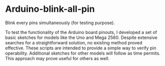 # Arduino-blink-all-pin
Blink every pins simultaneously (for testing purpose).

To test the functionality of the Arduino board pinouts, I developed a set of basic sketches for models like the Uno and Mega 2560. Despite extensive searches for a straightforward solution, no existing method proved effective. These scripts are intended to provide a simple way to verify pin operability. Additional sketches for other models will follow as time permits. This approach may prove useful for others as well.

